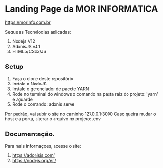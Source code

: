 # Landing Page da MOR INFORMATICA

https://morinfo.com.br

Segue as Tecnologias aplicadas:

1. Nodejs V12
2. AdonisJS v4.1
3. HTML5/CSS3/JS

## Setup

1. Faça o clone deste repositório
2. Instale o NodeJS
3. Instale o gerenciador de pacote YARN
4. Rode no terminal do windows o comando na pasta raiz do projeto: 'yarn' e aguarde
5. Rode o comando: adonis serve 

Por padrão, vai subir o site no caminho 127.0.0.1:3000
Caso queira mudar o host e a porta, alterar o arquivo no projeto: .env


## Documentação.

Para mais informaçoes, acesse o site: 
1. https://adonisjs.com/
2. https://nodejs.org/en/
